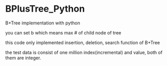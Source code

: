 # BPlusTree_Python
B+Tree implementation with python

you can set b which means max # of child node of tree

this code only implemented insertion, deletion, search function of B+Tree

the test data is consist of one million index(incremental) and value, both of them are integer.
